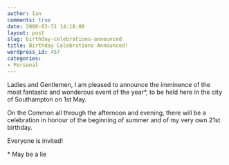 ```yaml
---
author: Ian
comments: true
date: 2006-03-31 14:18:00
layout: post
slug: birthday-celebrations-announced
title: Birthday Celebrations Announced!
wordpress_id: 457
categories:
- Personal
---
```


Ladies and Gentlemen, I am pleased to announce the imminence of the most fantastic and wonderous event of the year*, to be held here in the city of Southampton on 1st May.  

On the Common all through the afternoon and evening, there will be a celebration in honour of the beginning of summer and of my very own 21st birthday.  

Everyone is invited!  

<font size=small>* May be a lie</font>
